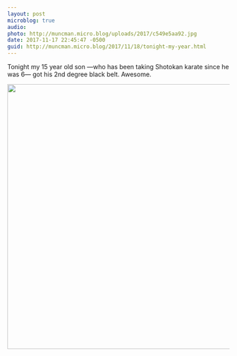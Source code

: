 ```yaml
---
layout: post
microblog: true
audio: 
photo: http://muncman.micro.blog/uploads/2017/c549e5aa92.jpg
date: 2017-11-17 22:45:47 -0500
guid: http://muncman.micro.blog/2017/11/18/tonight-my-year.html
---
```

Tonight my 15 year old son —who has been taking Shotokan karate since he was 6— got his 2nd degree black belt. Awesome. 

<img src="http://muncman.micro.blog/uploads/2017/c549e5aa92.jpg" width="600" height="600" />
